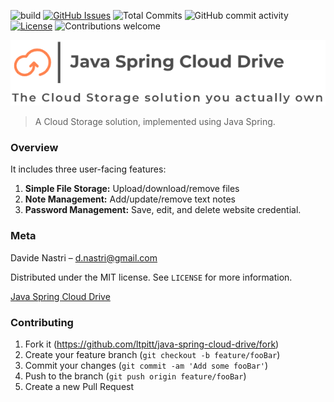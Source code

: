 ![build](https://github.com/ltpitt/java-spring-cloud-drive/workflows/build/badge.svg)
[![GitHub Issues](https://img.shields.io/github/issues-raw/ltpitt/java-spring-cloud-drive)](https://github.com/ltpitt/java-spring-cloud-drive/issues)
![Total Commits](https://img.shields.io/github/last-commit/ltpitt/java-spring-cloud-drive)
![GitHub commit activity](https://img.shields.io/github/commit-activity/4w/ltpitt/java-spring-cloud-drive?foo=bar)
[![License](https://img.shields.io/badge/license-MIT-blue.svg)](https://opensource.org/licenses/MIT)
![Contributions welcome](https://img.shields.io/badge/contributions-welcome-orange.svg)



<!-- 
TODO:
  - Add Java version badge
  - Add Dependency check / status badge
  - Add GitHub Issues badge similar to: [![GitHub Issues](https://img.shields.io/github/issues/anfederico/Clairvoyant.svg)](https://github.com/anfederico/Clairvoyant/issues)
-->

<p align="left"><img src="https://github.com/ltpitt/java-spring-cloud-drive/blob/master/media/logo.png"></p>

> A Cloud Storage solution, implemented using Java Spring.   

### Overview

It includes three user-facing features:

1. **Simple File Storage:** Upload/download/remove files
2. **Note Management:** Add/update/remove text notes
3. **Password Management:** Save, edit, and delete website credential.  

### Meta

Davide Nastri – d.nastri@gmail.com

Distributed under the MIT license. See ``LICENSE`` for more information.

[Java Spring Cloud Drive](https://github.com/ltpitt/java-spring-cloud-drive)

### Contributing

1. Fork it (<https://github.com/ltpitt/java-spring-cloud-drive/fork>)
2. Create your feature branch (`git checkout -b feature/fooBar`)
3. Commit your changes (`git commit -am 'Add some fooBar'`)
4. Push to the branch (`git push origin feature/fooBar`)
5. Create a new Pull Request
